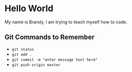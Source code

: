 # Hello World
My name is Brandy, I am trying to teach myself how to code.

## Git Commands to Remember
- `git status`
- `git add .`
- `git commit -m "enter message text here"`
- `git push origin master`

